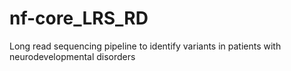 # nf-core_LRS_RD
Long read sequencing pipeline to identify variants in patients with neurodevelopmental disorders 
